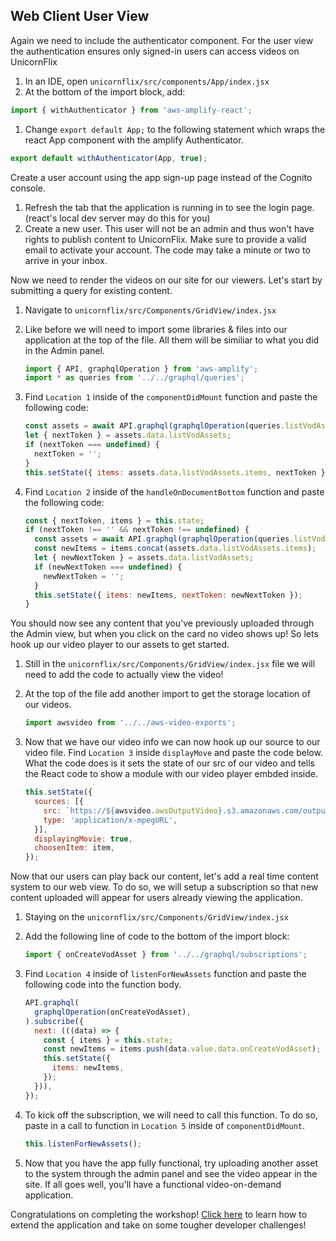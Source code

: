 ## Web Client User View

 Again we need to include the authenticator component. For the user view the authentication ensures only signed-in users can access videos on UnicornFlix

1. In an IDE, open `unicornflix/src/components/App/index.jsx`
1. At the bottom of the import block, add:

  ```javascript
  import { withAuthenticator } from 'aws-amplify-react'; 
  ```
1. Change ```export default App;``` to the following statement which wraps the react App component with the amplify Authenticator.

  ```javascript
  export default withAuthenticator(App, true);
  ```

Create a user account using the app sign-up page instead of the Cognito console.

1. Refresh the tab that the application is running in to see the login page. (react's local dev server may do this for you)
1. Create a new user. This user will not be an admin and thus won't have rights to publish content to UnicornFlix. Make sure to provide a valid email to activate your account. The code may take a minute or two to arrive in your inbox.

Now we need to render the videos on our site for our viewers. Let's start by submitting a query for existing content.

1. Navigate to `unicornflix/src/Components/GridView/index.jsx`
1. Like before we will need to import some libraries & files into our application at the top of the file. All them will be similiar to what you did in the Admin panel.
    ```javascript
    import { API, graphqlOperation } from 'aws-amplify';
    import * as queries from '../../graphql/queries';
    ```
1. Find `Location 1` inside of the `componentDidMount` function and paste the following code:
    
    ```javascript
    const assets = await API.graphql(graphqlOperation(queries.listVodAssets));
    let { nextToken } = assets.data.listVodAssets;
    if (nextToken === undefined) {
      nextToken = '';
    }
    this.setState({ items: assets.data.listVodAssets.items, nextToken });
    ```
1. Find `Location 2` inside of the `handleOnDocumentBottom` function and paste the following code:
    
    ```javascript
    const { nextToken, items } = this.state;
    if (nextToken !== '' && nextToken !== undefined) {
      const assets = await API.graphql(graphqlOperation(queries.listVodAssets, { nextToken }));
      const newItems = items.concat(assets.data.listVodAssets.items);
      let { newNextToken } = assets.data.listVodAssets;
      if (newNextToken === undefined) {
        newNextToken = '';
      }
      this.setState({ items: newItems, nextToken: newNextToken });
    }
    ```

You should now see any content that you've previously uploaded through the Admin view, but when you click on the card no video shows up! So lets hook up our video player to our assets to get started.

1. Still in the `unicornflix/src/Components/GridView/index.jsx` file we will need to add the code to actually view the video!

1. At the top of the file add another import to get the storage location of our videos.

    ```javascript
    import awsvideo from '../../aws-video-exports';
    ```
1. Now that we have our video info we can now hook up our source to our video file. Find `Location 3` inside `displayMove` and paste the code below. What the code does is it sets the state of our src of our video and tells the React code to show a module with our video player embded inside.
    ```javascript
    this.setState({
      sources: [{
        src: `https://${awsvideo.awsOutputVideo}.s3.amazonaws.com/output/${item.video.id}.m3u8`,
        type: 'application/x-mpegURL',
      }],
      displayingMovie: true,
      choosenItem: item,
    });
    ```

Now that our users can play back our content, let's add a real time content system to our web view. To do so, we will setup a subscription so that new content uploaded will appear for users already viewing the application.

1. Staying on the `unicornflix/src/Components/GridView/index.jsx`
1. Add the following line of code to the bottom of the import block: 
    ```javascript
    import { onCreateVodAsset } from '../../graphql/subscriptions';
    ```
1. Find `Location 4` inside of `listenForNewAssets` function and paste the following code into the function body.

    ```javascript
    API.graphql(
      graphqlOperation(onCreateVodAsset),
    ).subscribe({
      next: (((data) => {
        const { items } = this.state;
        const newItems = items.push(data.value.data.onCreateVodAsset);
        this.setState({
          items: newItems,
        });
      })),
    });
    ```

1. To kick off the subscription, we will need to call this function. To do so, paste in a call to function in `Location 5` inside of `componentDidMount`.
    ```javascript
    this.listenForNewAssets();
    ```
1. Now that you have the app fully functional, try uploading another asset to the system through the admin panel and see the video appear in the site. If all goes well, you'll have a functional video-on-demand application. 

Congratulations on completing the workshop! [Click here](./Extensions.md) to learn how to extend the application and take on some tougher developer challenges!
